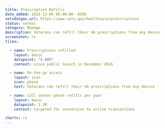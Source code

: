 ```yaml
---
title: Prescription Refills
date_added: 2016-12-05 00:00:00 -0500
vetsdotgov_url: https://www.vets.gov/healthcare/prescriptions
status: normal
category: Manage
description: Veterans can refill their VA prescriptions from any device
screenshot: rx
tiles:

  - name: Prescriptions refilled
    layout: basic
    datapoint: "5,085"
    context: since public launch in December 2016

  - name: On-the-go access
    layout: icon
    icon: phone
    text: Veterans can refill their VA prescriptions from any device

  - name: Call center phone refills per year
    layout: basic
    datapoint: 2.1M
    context: targeted for conversion to online transactions

charts: rx
---
```

